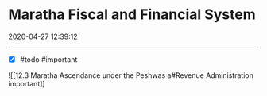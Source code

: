 # Maratha Fiscal and Financial System
2020-04-27 12:39:12
            
---

- [x] #todo #important 

![[12.3 Maratha Ascendance under the Peshwas a#Revenue Administration important]]
